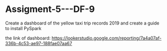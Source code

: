 # Assigment-5---DF-9
Create a dashboard of the yellow taxi trip records 2019 and create a guide to install PySpark

the link of dashboard:
https://lookerstudio.google.com/reporting/7a4a07af-336b-4c53-ae97-188fae07aa67
